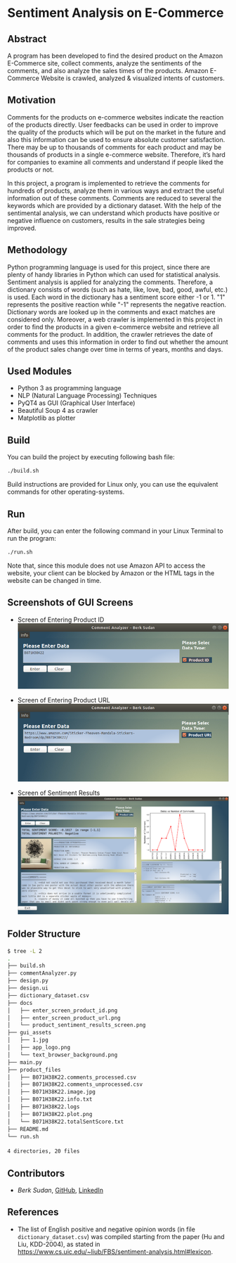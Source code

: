 # Sentiment Analysis on E-Commerce

## Abstract
A program has been developed to find the desired product on the Amazon E-Commerce site, collect comments, analyze the sentiments of the comments, and also analyze the sales times of the products. Amazon E-Commerce Website is crawled, analyzed & visualized intents of customers.

## Motivation
Comments for the products on e-commerce websites indicate the reaction of the products directly. User feedbacks can be used in order to improve the quality of the products which will be put on the market in the future and also this information can be used to ensure absolute customer satisfaction. There may be up to thousands of comments for each product and may be thousands of products in a single e-commerce website. Therefore, it’s hard for companies to examine all comments and understand if people liked the products or not.

In this project, a program is implemented to retrieve the comments for hundreds of products, analyze them in various ways and extract the useful information out of these comments. Comments are reduced to several the keywords which are provided by a dictionary dataset. With the help of the sentimental analysis, we can understand which products have positive or negative influence on customers, results in the sale strategies being improved.

## Methodology
Python programming language is used for this project, since there are plenty of handy libraries in Python which can used for statistical analysis. Sentiment analysis is applied for analyzing the comments. Therefore, a dictionary consists of words (such as hate, like, love, bad, good, awful, etc.) is used. Each word in the dictionary has a sentiment score either -1 or 1. "1" represents the positive reaction while "-1" represents the negative reaction. Dictionary words are looked up in the comments and exact matches are considered only. Moreover, a web crawler is implemented in this project in order to find the products in a given e-commerce website and retrieve all comments for the product. In addition, the crawler retrieves the date of comments and uses this information in order to find out whether the amount of the product sales change over time in terms of years, months and days.

## Used Modules
- Python 3 as programming language
- NLP (Natural Language Processing) Techniques
- PyQT4 as GUI (Graphical User Interface)
- Beautiful Soup 4 as crawler
- Matplotlib as plotter

## Build
You can build the project by executing following bash file:

```bash
./build.sh
```

Build instructions are provided for Linux only, you can use the equivalent commands for other operating-systems.

## Run
After build, you can enter the following command in your Linux Terminal to run the program:

```bash
./run.sh
```

Note that, since this module does not use Amazon API to access the website, your client can be blocked by Amazon or the HTML tags in the website can be changed in time. 

## Screenshots of GUI Screens

- Screen of Entering Product ID
![Screen of Entering Product ID](./docs/enter_screen_product_id.png)

- Screen of Entering Product URL
![Screen of Entering Product URL](./docs/enter_screen_product_url.png)

- Screen of Sentiment Results
![Screen of Sentiment Results](./docs/product_sentiment_results_screen.png)

## Folder Structure
```bash
$ tree -L 2
.
├── build.sh
├── commentAnalyzer.py
├── design.py
├── design.ui
├── dictionary_dataset.csv
├── docs
│   ├── enter_screen_product_id.png
│   ├── enter_screen_product_url.png
│   └── product_sentiment_results_screen.png
├── gui_assets
│   ├── 1.jpg
│   ├── app_logo.png
│   └── text_browser_background.png
├── main.py
├── product_files
│   ├── B071H38K22.comments_processed.csv
│   ├── B071H38K22.comments_unprocessed.csv
│   ├── B071H38K22.image.jpg
│   ├── B071H38K22.info.txt
│   ├── B071H38K22.logs
│   ├── B071H38K22.plot.png
│   └── B071H38K22.totalSentScore.txt
├── README.md
└── run.sh

4 directories, 20 files
```

## Contributors
- *Berk Sudan*, [GitHub](https://github.com/berksudan), [LinkedIn](https://linkedin.com/in/berksudan/)

## References
-  The list of English positive and negative opinion words (in file ``dictionary_dataset.csv``) was compiled starting from the paper (Hu and Liu, KDD-2004), as stated in https://www.cs.uic.edu/~liub/FBS/sentiment-analysis.html#lexicon.
